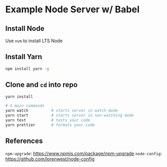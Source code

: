 # Example Node Server w/ Babel

## Install Node
Use `nvm` to install LTS Node

## Install Yarn
```bash
npm install yarn -g
```

## Clone and `cd` into repo
```bash
yarn install

# 4 main commands
yarn watch          # starts server in watch mode
yarn start          # starts server in non-watching mode
yarn test           # tests your code
yarn prettier       # formats your code
```
## References
`npm-upgrade`: https://www.npmjs.com/package/npm-upgrade
`node-config`: https://github.com/lorenwest/node-config
